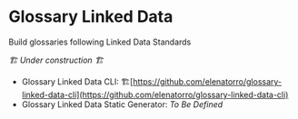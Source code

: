 # Glossary Linked Data

Build glossaries following Linked Data Standards

*🏗️ Under construction 🏗️*

* Glossary Linked Data CLI: 🏗️[https://github.com/elenatorro/glossary-linked-data-cli](https://github.com/elenatorro/glossary-linked-data-cli)
* Glossary Linked Data Static Generator: *To Be Defined*
